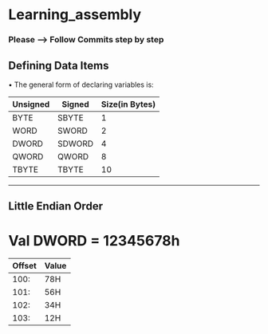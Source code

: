 # Learning_assembly

### Please --> Follow Commits step by step


## Defining Data Items

• The general form of declaring variables is:

| Unsigned      | Signed        | Size(in Bytes) |
| ------------- | ------------- |----------------|
| BYTE          | SBYTE         |       1        | 
| WORD          | SWORD         |       2        |
| DWORD         | SDWORD        |       4        |
| QWORD         | QWORD         |       8        |
| TBYTE         | TBYTE         |       10       |
------------------------------------------------------------------------------------

## Little Endian Order

  # Val DWORD = 12345678h

| Offset | Value    |
|--------|----------|
| 100:   | 78H      |
| 101:   | 56H      |
| 102:   | 34H      |
| 103:   | 12H      |
